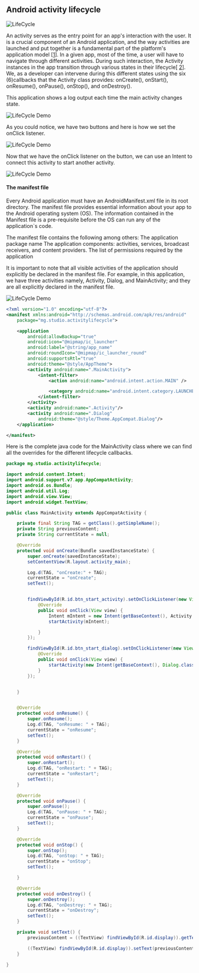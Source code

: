 ## Android activity lifecycle

![LifeCycle](display/display.png)

An activity serves as the entry point for an app's interaction with the user.  It is a crucial component of an Android application, and the way activities are launched and put together is a fundamental part of the platform's application model [[1](https://developer.android.com/guide/components/activities/intro-activities.html)].
In a given app, most of the time, a user will have to navigate through different activities. During such interaction, the Activity instances in the app transition through various states in their lifecycle[ [2](https://developer.android.com/guide/components/activities/activity-lifecycle.html)].
We, as a developer can intervene during this different states using the six (6)callbacks that the Activity class provides:  onCreate(), onStart(), onResume(), onPause(), onStop(), and onDestroy().

This application shows a log output each time the main activity changes state. 

![LifeCycle Demo](display/demo.gif)

As you could notice, we have two buttons and here is how we set the onClick listener.

![LifeCycle Demo](display/connecting_buttons.gif)

Now that we have the onClick listener on the button, we can use an Intent to connect this activity to start another activity.

![LifeCycle Demo](display/onClickListener.gif)

#### The manifest file

Every Android application must have an AndroidManifest.xml file in its root directory. 
The manifest file provides essential information about your app to the Android operating system (OS). The information contained in the Manifest file is a pre-requisite before the OS can run any of the application`s code.

The manifest file contains the following among others:
The application package name
The application components: activities, services, broadcast receivers, and content providers.
The list of permissions required by the application

It is important to note that all visible activities of the application should explicitly be declared in the manifest file.
For example, in this application, we have three activities namely, Activity, Dialog, and MainActivity; and they are all explicitly declared in the manifest file.

![LifeCycle Demo](display/manifest.gif)

```xml
<?xml version="1.0" encoding="utf-8"?>
<manifest xmlns:android="http://schemas.android.com/apk/res/android"
    package="mg.studio.activitylifecycle">

    <application
        android:allowBackup="true"
        android:icon="@mipmap/ic_launcher"
        android:label="@string/app_name"
        android:roundIcon="@mipmap/ic_launcher_round"
        android:supportsRtl="true"
        android:theme="@style/AppTheme">
        <activity android:name=".MainActivity">
            <intent-filter>
                <action android:name="android.intent.action.MAIN" />

                <category android:name="android.intent.category.LAUNCHER" />
            </intent-filter>
        </activity>
        <activity android:name=".Activity"/>
        <activity android:name=".Dialog"
            android:theme="@style/Theme.AppCompat.Dialog"/>
    </application>

</manifest>

```

Here is the complete java code for the MainActivity class where we can find all the overrides for the different lifecycle callbacks.


```java
package mg.studio.activitylifecycle;

import android.content.Intent;
import android.support.v7.app.AppCompatActivity;
import android.os.Bundle;
import android.util.Log;
import android.view.View;
import android.widget.TextView;

public class MainActivity extends AppCompatActivity {

    private final String TAG = getClass().getSimpleName();
    private String previousContent;
    private String currentState = null;

    @Override
    protected void onCreate(Bundle savedInstanceState) {
        super.onCreate(savedInstanceState);
        setContentView(R.layout.activity_main);

        Log.d(TAG, "onCreate:" + TAG);
        currentState = "onCreate";
        setText();


        findViewById(R.id.btn_start_activity).setOnClickListener(new View.OnClickListener() {
            @Override
            public void onClick(View view) {
                Intent mIntent = new Intent(getBaseContext(), Activity.class);
                startActivity(mIntent);

            }
        });

        findViewById(R.id.btn_start_dialog).setOnClickListener(new View.OnClickListener() {
            @Override
            public void onClick(View view) {
                startActivity(new Intent(getBaseContext(), Dialog.class));
            }
        });


    }


    @Override
    protected void onResume() {
        super.onResume();
        Log.d(TAG, "onResume: " + TAG);
        currentState = "onResume";
        setText();
    }

    @Override
    protected void onRestart() {
        super.onRestart();
        Log.d(TAG, "onRestart: " + TAG);
        currentState = "onRestart";
        setText();
    }

    @Override
    protected void onPause() {
        super.onPause();
        Log.d(TAG, "onPause: " + TAG);
        currentState = "onPause";
        setText();
    }

    @Override
    protected void onStop() {
        super.onStop();
        Log.d(TAG, "onStop: " + TAG);
        currentState = "onStop";
        setText();

    }

    @Override
    protected void onDestroy() {
        super.onDestroy();
        Log.d(TAG, "onDestroy: " + TAG);
        currentState = "onDestroy";
        setText();
    }

    private void setText() {
        previousContent = ((TextView) findViewById(R.id.display)).getText().toString();

        ((TextView) findViewById(R.id.display)).setText(previousContent + "\n" + currentState);
    }

}

```